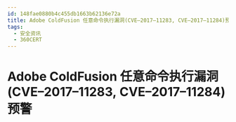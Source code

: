 ```yaml
---
id: 148fae0880b4c455db1663b62136e72a
title: Adobe ColdFusion 任意命令执行漏洞(CVE–2017–11283, CVE–2017–11284)预警
tags: 
  - 安全资讯
  - 360CERT
---
```


# Adobe ColdFusion 任意命令执行漏洞(CVE–2017–11283, CVE–2017–11284)预警

